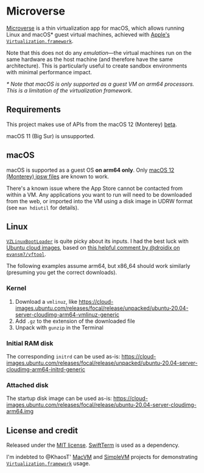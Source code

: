 # Microverse

[Microverse](https://rickandmorty.fandom.com/wiki/Microverse_Battery) is a thin virtualization app for macOS, which allows running Linux and macOS* guest virtual machines, achieved with [Apple's `Virtualization.framework`](https://developer.apple.com/documentation/virtualization).

Note that this does not do any _emulation_—the virtual machines run on the same hardware as the host machine (and therefore have the same architecture). This is particularly useful to create sandbox environments with minimal performance impact.

_* Note that macOS is only supported as a guest VM on arm64 processors. This is a limitation of the virtualization framework._

## Requirements

This project makes use of APIs from the macOS 12 (Monterey) [beta](https://beta.apple.com/sp/betaprogram/).

macOS 11 (Big Sur) is unsupported.

## macOS

macOS is supported as a guest OS **on arm64 only**. Only [macOS 12 (Monterey) ipsw files](https://mrmacintosh.com/apple-silicon-m1-full-macos-restore-ipsw-firmware-files-database/) are known to work.

There's a known issue where the App Store cannot be contacted from within a VM. Any applications you want to run will need to be downloaded from the web, or imported into the VM using a disk image in UDRW format (see `man hdiutil` for details).

## Linux

[`VZLinuxBootLoader`](https://developer.apple.com/documentation/virtualization/vzlinuxbootloader) is quite picky about its inputs. I had the best luck with [Ubuntu cloud images](https://cloud-images.ubuntu.com/), based on [this helpful comment by @droidix on `evansm7/vftool`](https://github.com/evansm7/vftool/issues/2#issuecomment-735455161).

The following examples assume arm64, but x86_64 should work similarly (presuming you get the correct downloads).

### Kernel

1. Download a `vmlinuz`, like https://cloud-images.ubuntu.com/releases/focal/release/unpacked/ubuntu-20.04-server-cloudimg-arm64-vmlinuz-generic
2. Add `.gz` to the extension of the downloaded file
3. Unpack with `gunzip` in the Terminal

### Initial RAM disk

The corresponding `initrd` can be used as-is: https://cloud-images.ubuntu.com/releases/focal/release/unpacked/ubuntu-20.04-server-cloudimg-arm64-initrd-generic

### Attached disk

The startup disk image can be used as-is: https://cloud-images.ubuntu.com/releases/focal/release/ubuntu-20.04-server-cloudimg-arm64.img

## License and credit

Released under the [MIT license](LICENSE). [SwiftTerm](https://github.com/migueldeicaza/SwiftTerm) is used as a dependency.

I'm indebted to @KhaosT' [MacVM](https://github.com/KhaosT/MacVM) and [SimpleVM](https://github.com/KhaosT/SimpleVM) projects for demonstrating [`Virtualization.framework`](https://developer.apple.com/documentation/virtualization) usage.
